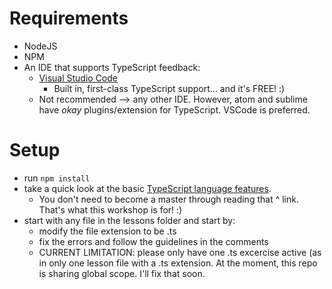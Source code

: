 
# Requirements

* NodeJS
* NPM
* An IDE that supports TypeScript feedback:
  * [Visual Studio Code](https://code.visualstudio.com/)
    * Built in, first-class TypeScript support... and it's FREE! :)
  * Not recommended --> any other IDE. However, atom and sublime have _okay_ plugins/extension for TypeScript. VSCode is preferred. 

# Setup

* run `npm install`
* take a quick look at the basic [TypeScript language features](https://www.typescriptlang.org/docs/handbook/basic-types.html).
  * You don't need to become a master through reading that ^ link. That's what this workshop is for! :)
* start with any file in the lessons folder and start by:
  * modify the file extension to be .ts
  * fix the errors and follow the guidelines in the comments
  * CURRENT LIMITATION: please only have one .ts excercise active (as in only one lesson file with a .ts extension. At the moment, this repo is sharing global scope. I'll fix that soon.
